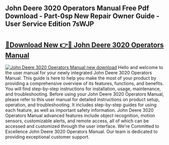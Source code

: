## John Deere 3020 Operators Manual Free Pdf Download - Part-0sp New Repair Owner Guide - User Service Edition 7sWJP

# <h2><a href="http://bc33155.oget.top/?id=John+Deere+3020+Operators+Manual">🔗Download New 👉🔴 John Deere 3020 Operators Manual</a></h2>

[![John Deere 3020 Operators Manual new download](https://i.imgur.com/5g1atiW.png)](http://bc33155.oget.top/?id=John+Deere+3020+Operators+Manual)
Hello and welcome to the user manual for your newly integrated John Deere 3020 Operators Manual. This guide is here to help you make the most of your product by providing a comprehensive overview of its features, functions, and benefits. You will find step-by-step instructions for installation, usage, maintenance, and troubleshooting. Before using your John Deere 3020 Operators Manual, please refer to this user manual for detailed instructions on product setup, operation, and troubleshooting. It includes step-by-step guides for using each feature, as well as important safety information. John Deere 3020 Operators Manual advanced features include object recognition, motion sensors, customizable alerts, and remote access, all of which can be accessed and customized through the user interface. We're Committed to Excellence John Deere 3020 Operators Manual. Our team is dedicated to providing exceptional customer support.
